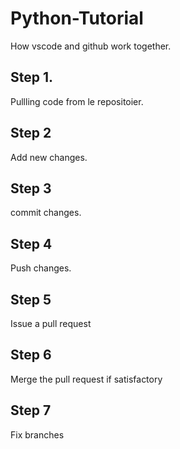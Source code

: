 # Python-Tutorial
How vscode and github work together.

## Step 1. 
Pullling code from le repositoier.

## Step 2
Add new changes.

## Step 3 
commit changes.

## Step 4
Push changes.

## Step 5
Issue a pull request

## Step 6
Merge the pull request if satisfactory

## Step 7
Fix branches